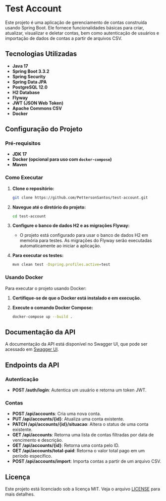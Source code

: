 # **Test Account**

Este projeto é uma aplicação de gerenciamento de contas construída usando Spring Boot. Ele fornece funcionalidades básicas para criar, atualizar, visualizar e deletar contas, bem como autenticação de usuários e importação de dados de contas a partir de arquivos CSV.

## **Tecnologias Utilizadas**

- **Java 17**
- **Spring Boot 3.3.2**
- **Spring Security**
- **Spring Data JPA**
- **PostgreSQL 12.0**
- **H2 Database**
- **Flyway**
- **JWT (JSON Web Token)**
- **Apache Commons CSV**
- **Docker**

## **Configuração do Projeto**

### **Pré-requisitos**

- **JDK 17**
- **Docker (opcional para uso com `docker-compose`)**
- **Maven**

### **Como Executar**

1. **Clone o repositório:**
    ```bash
    git clone https://github.com/PettersonSantos/test-account.git
    ```

2. **Navegue até o diretório do projeto:**
    ```bash
    cd test-account
    ```

3. **Configure o banco de dados H2 e as migrações Flyway:**

    - O projeto está configurado para usar o banco de dados H2 em memória para testes. As migrações do Flyway serão executadas automaticamente ao iniciar a aplicação.


4. **Para executar os testes:**
    ```bash
    mvn clean test -Dspring.profiles.active=test
    ```

### **Usando Docker**

Para executar o projeto usando Docker:

1. **Certifique-se de que o Docker está instalado e em execução.**

2. **Execute o comando Docker Compose:**
    ```bash
    docker-compose up --build .
    ```

## **Documentação da API**

A documentação da API está disponível no Swagger UI, que pode ser acessado em [Swagger UI](http://localhost:8080/swagger-ui/index.html).

## **Endpoints da API**

### **Autenticação**

- **POST /auth/login**: Autentica um usuário e retorna um token JWT.

### **Contas**

- **POST /api/accounts**: Cria uma nova conta.
- **PUT /api/accounts/{id}**: Atualiza uma conta existente.
- **PATCH /api/accounts/{id}/situacao**: Altera o status de uma conta existente.
- **GET /api/accounts**: Retorna uma lista de contas filtradas por data de vencimento e descrição.
- **GET /api/accounts/{id}**: Retorna uma conta pelo ID.
- **GET /api/accounts/total-paid**: Retorna o valor total pago em um período específico.
- **POST /api/accounts/import**: Importa contas a partir de um arquivo CSV.

## **Licença**

Este projeto está licenciado sob a licença MIT. Veja o arquivo [LICENSE](LICENSE) para mais detalhes.
